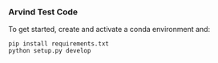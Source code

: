 ### Arvind Test Code

To get started, create and activate a conda environment and:

    pip install requirements.txt
    python setup.py develop

    